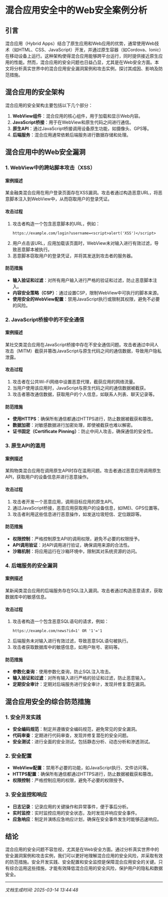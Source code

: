 # 混合应用安全中的Web安全案例分析

## 引言

混合应用（Hybrid Apps）结合了原生应用和Web应用的优势，通常使用Web技术（如HTML、CSS、JavaScript）开发，并通过原生容器（如Cordova、Ionic）在移动设备上运行。这种架构使得混合应用能够跨平台运行，同时提供接近原生应用的性能。然而，混合应用的安全问题也日益凸显，尤其是在Web安全方面。本文将分析真实世界中的混合应用安全漏洞案例和攻击实例，探讨其成因、影响及防范措施。

## 混合应用的安全架构

混合应用的安全架构主要包括以下几个部分：

1. **WebView组件**：混合应用的核心组件，用于加载和显示Web内容。
2. **JavaScript桥接**：用于在WebView和原生代码之间进行通信。
3. **原生API**：通过JavaScript桥接调用设备原生功能，如摄像头、GPS等。
4. **后端服务**：混合应用通常依赖后端服务进行数据存储和处理。

## 混合应用中的Web安全漏洞

### 1. WebView中的跨站脚本攻击（XSS）

#### 案例描述

某金融类混合应用在用户登录页面存在XSS漏洞。攻击者通过构造恶意URL，将恶意脚本注入到WebView中，从而窃取用户的登录凭证。

#### 攻击过程

1. 攻击者构造一个包含恶意脚本的URL，例如：
   ```
   https://example.com/login?username=<script>alert('XSS')</script>
   ```
2. 用户点击该URL，应用加载该页面时，WebView未对输入进行有效过滤，导致恶意脚本被执行。
3. 恶意脚本窃取用户的登录凭证，并将其发送到攻击者的服务器。

#### 防范措施

- **输入验证和过滤**：对所有用户输入进行严格的验证和过滤，防止恶意脚本注入。
- **内容安全策略（CSP）**：通过设置CSP，限制WebView中可执行的脚本来源。
- **使用安全的WebView配置**：禁用JavaScript执行或限制其权限，避免不必要的风险。

### 2. JavaScript桥接中的不安全通信

#### 案例描述

某社交类混合应用在JavaScript桥接中存在不安全通信问题。攻击者通过中间人攻击（MITM）截获并篡改JavaScript与原生代码之间的通信数据，导致用户隐私泄露。

#### 攻击过程

1. 攻击者在公共Wi-Fi网络中设置恶意代理，截获应用的网络流量。
2. 当用户使用该应用时，JavaScript与原生代码之间的通信数据被截获。
3. 攻击者篡改通信数据，获取用户的个人信息，如联系人列表、聊天记录等。

#### 防范措施

- **使用HTTPS**：确保所有通信都通过HTTPS进行，防止数据被截获和篡改。
- **数据加密**：对敏感数据进行加密处理，即使被截获也难以解密。
- **证书固定（Certificate Pinning）**：防止中间人攻击，确保通信的安全性。

### 3. 原生API的滥用

#### 案例描述

某购物类混合应用在调用原生API时存在滥用问题。攻击者通过恶意应用调用原生API，获取用户的设备信息并进行恶意操作。

#### 攻击过程

1. 攻击者开发一个恶意应用，调用目标应用的原生API。
2. 通过JavaScript桥接，恶意应用获取用户的设备信息，如IMEI、GPS位置等。
3. 攻击者利用这些信息进行恶意操作，如发送垃圾短信、定位跟踪等。

#### 防范措施

- **权限控制**：严格控制原生API的调用权限，避免不必要的权限授予。
- **API调用验证**：对API调用进行验证，确保调用来源的合法性。
- **沙箱机制**：将应用运行在沙箱环境中，限制其对系统资源的访问。

### 4. 后端服务的安全漏洞

#### 案例描述

某新闻类混合应用的后端服务存在SQL注入漏洞。攻击者通过构造恶意请求，获取数据库中的敏感信息。

#### 攻击过程

1. 攻击者构造一个包含恶意SQL语句的请求，例如：
   ```
   https://example.com/news?id=1' OR '1'='1
   ```
2. 后端服务未对输入进行有效过滤，导致恶意SQL语句被执行。
3. 攻击者获取数据库中的敏感信息，如用户账号、密码等。

#### 防范措施

- **参数化查询**：使用参数化查询，防止SQL注入攻击。
- **输入验证和过滤**：对所有输入进行严格的验证和过滤，防止恶意输入。
- **定期安全审计**：定期对后端服务进行安全审计，发现并修复潜在漏洞。

## 混合应用安全的综合防范措施

### 1. 安全开发实践

- **安全编码规范**：制定并遵循安全编码规范，避免常见的安全漏洞。
- **代码审查**：定期进行代码审查，发现并修复潜在的安全问题。
- **安全测试**：进行全面的安全测试，包括静态分析、动态分析和渗透测试。

### 2. 安全配置

- **WebView配置**：禁用不必要的功能，如JavaScript执行、文件访问等。
- **HTTPS配置**：确保所有通信都通过HTTPS进行，防止数据被截获和篡改。
- **权限控制**：严格控制应用的权限，避免不必要的权限授予。

### 3. 安全监控和响应

- **日志记录**：记录应用的关键操作和异常事件，便于事后分析。
- **实时监控**：实时监控应用的安全状态，及时发现并响应安全事件。
- **应急响应**：制定并演练应急响应计划，确保在安全事件发生时能够迅速响应。

## 结论

混合应用的安全问题不容忽视，尤其是在Web安全方面。通过分析真实世界中的安全漏洞案例和攻击实例，我们可以更好地理解混合应用的安全风险，并采取有效的防范措施。安全开发实践、安全配置和安全监控是保障混合应用安全的关键。只有综合运用这些措施，才能有效降低混合应用的安全风险，保护用户的隐私和数据安全。

---

*文档生成时间: 2025-03-14 13:44:48*



